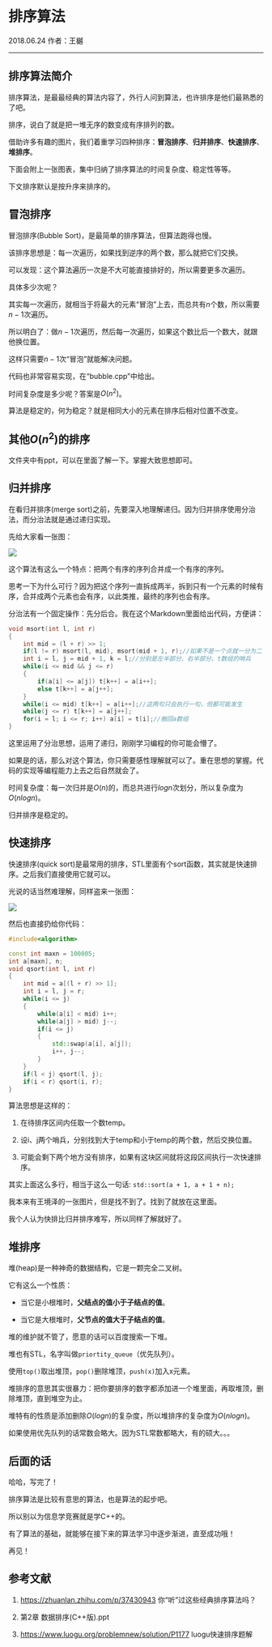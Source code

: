 # 排序算法

2018.06.24 作者：王樾

---

## 排序算法简介

排序算法，是最最经典的算法内容了，外行人问到算法，也许排序是他们最熟悉的了吧。

排序，说白了就是把一堆无序的数变成有序排列的数。

借助许多有趣的图片，我们着重学习四种排序：**冒泡排序**、**归并排序**、**快速排序**、**堆排序**。

下面会附上一张图表，集中归纳了排序算法的时间复杂度、稳定性等等。

下文排序默认是按升序来排序的。

## 冒泡排序

冒泡排序(Bubble Sort)，是最简单的排序算法，但算法跑得也慢。

该排序思想是：每一次遍历，如果找到逆序的两个数，那么就把它们交换。

可以发现：这个算法遍历一次是不大可能直接排好的，所以需要更多次遍历。

具体多少次呢？

其实每一次遍历，就相当于将最大的元素“冒泡”上去，而总共有$n$个数，所以需要$n-1$次遍历。

所以明白了：做$n-1$次遍历，然后每一次遍历，如果这个数比后一个数大，就跟他换位置。

这样只需要$n-1$次“冒泡”就能解决问题。

代码也非常容易实现，在“bubble.cpp”中给出。

时间复杂度是多少呢？答案是$O(n^2)$。

算法是稳定的，何为稳定？就是相同大小的元素在排序后相对位置不改变。

## 其他$O(n^2)$的排序

文件夹中有ppt，可以在里面了解一下。掌握大致思想即可。

## 归并排序

在看归并排序(merge sort)之前，先要深入地理解递归。因为归并排序使用分治法，而分治法就是通过递归实现。

先给大家看一张图：

![](https://pic4.zhimg.com/v2-86d1dff497b6e17797c90d8166f73e47_b.gif)

这个算法有这么一个特点：把两个有序的序列合并成一个有序的序列。

思考一下为什么可行？因为把这个序列一直拆成两半，拆到只有一个元素的时候有序，合并成两个元素也会有序，以此类推，最终的序列也会有序。

分治法有一个固定操作：先分后合。我在这个Markdown里面给出代码，方便讲：

```cpp
void msort(int l, int r)
{
    int mid = (l + r) >> 1;
    if(l != r) msort(l, mid), msort(mid + 1, r);//如果不是一个点就一分为二
    int i = l, j = mid + 1, k = l;//分别是左半部分、右半部分、t数组的哨兵
    while(i <= mid && j <= r)
    {
        if(a[i] <= a[j]) t[k++] = a[i++];
        else t[k++] = a[j++];
    }
    while(i <= mid) t[k++] = a[i++];//这两句只会执行一句，但都可能发生
    while(j <= r) t[k++] = a[j++];
    for(i = l; i <= r; i++) a[i] = t[i];//搬回a数组
}
```

这里运用了分治思想，运用了递归，刚刚学习编程的你可能会懵了。

如果是的话，那么对这个算法，你只需要感性理解就可以了。重在思想的掌握。代码的实现等编程能力上去之后自然就会了。

时间复杂度：每一次归并是$O(n)$的，而总共进行$logn$次划分，所以复杂度为$O(nlogn)$。

归并排序是稳定的。

## 快速排序

快速排序(quick sort)是最常用的排序，STL里面有个sort函数，其实就是快速排序。之后我们直接使用它就可以。

光说的话当然难理解，同样盗来一张图：

![](https://upload-images.jianshu.io/upload_images/1845730-d7764aaecd2080ff.gif?imageMogr2/auto-orient/strip%7CimageView2/2/w/371)

然后也直接扔给你代码：

```cpp
#include<algorithm>

const int maxn = 100005;
int a[maxn], n;
void qsort(int l, int r)
{
	int mid = a[(l + r) >> 1];
	int i = l, j = r;
	while(i <= j)
	{
		while(a[i] < mid) i++;
		while(a[j] > mid) j--;
		if(i <= j)
		{
			std::swap(a[i], a[j]);
			i++, j--;
		}
	}
	if(l < j) qsort(l, j);
	if(i < r) qsort(i, r);
}
```

算法思想是这样的：

1. 在待排序区间内任取一个数temp。

2. 设i、j两个哨兵，分别找到大于temp和小于temp的两个数，然后交换位置。

3. 可能会剩下两个地方没有排序，如果有这块区间就将这段区间执行一次快速排序。

其实上面这么多行，相当于这么一句话: `std::sort(a + 1, a + 1 + n);`

我本来有王境泽的一张图片，但是找不到了。找到了就放在这里面。

我个人认为快排比归并排序难写，所以同样了解就好了。

## 堆排序

堆(heap)是一种神奇的数据结构，它是一颗完全二叉树。

它有这么一个性质：

- 当它是小根堆时，**父结点的值小于子结点的值**。

- 当它是大根堆时，**父节点的值大于子结点的值**。

堆的维护就不管了，愿意的话可以百度搜索一下堆。

堆也有STL，名字叫做`priortity_queue`（优先队列）。

使用`top()`取出堆顶，`pop()`删除堆顶，`push(x)`加入x元素。

堆排序的意思其实很暴力：把你要排序的数字都添加进一个堆里面，再取堆顶，删除堆顶，直到堆空为止。

堆特有的性质是添加删除$O(logn)$的复杂度，所以堆排序的复杂度为$O(nlogn)$。

如果使用优先队列的话常数会略大。因为STL常数都略大，有的硕大。。。

## 后面的话

哈哈，写完了！

排序算法是比较有意思的算法，也是算法的起步吧。

所以别以为信息学竞赛就是学C++的。

有了算法的基础，就能够在接下来的算法学习中逐步渐进，直至成功哦！

再见！

## 参考文献

1. https://zhuanlan.zhihu.com/p/37430943 你“听”过这些经典排序算法吗？

2. 第2章  数据排序(C++版).ppt

3. https://www.luogu.org/problemnew/solution/P1177 luogu快速排序题解